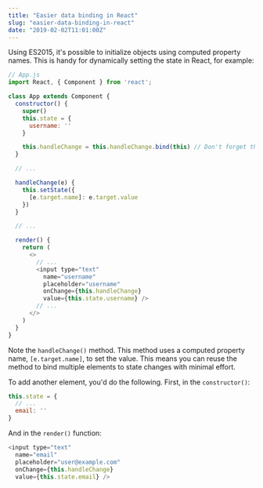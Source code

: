 ```yaml
---
title: "Easier data binding in React"
slug: "easier-data-binding-in-react"
date: "2019-02-02T11:01:00Z"
---
```


Using ES2015, it's possible to initialize objects using computed property names. This is handy for dynamically setting the state in React, for example:

```js
// App.js
import React, { Component } from 'react';

class App extends Component {
  constructor() {
    super()
    this.state = {
      username: ''
    }

    this.handleChange = this.handleChange.bind(this) // Don't forget this!
  }

  // ...

  handleChange(e) {
    this.setState({
      [e.target.name]: e.target.value
    })
  }

  // ...

  render() {
    return (
      <>
        // ...
        <input type="text"
          name="username"
          placeholder="username"
          onChange={this.handleChange}
          value={this.state.username} />
        // ...
      </>
    )
  }
}
```

Note the `handleChange()` method. This method uses a computed property name, `[e.target.name]`, to set the value. This means you can reuse the method to bind multiple elements to state changes with minimal effort.

To add another element, you'd do the following. First, in the `constructor()`:

```js
this.state = {
  // ...
  email: ''
}
```

And in the `render()` function:

```js
<input type="text"
  name="email"
  placeholder="user@example.com"
  onChange={this.handleChange}
  value={this.state.email} />
```
